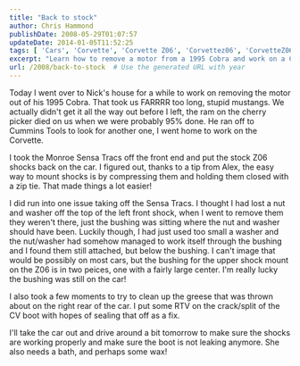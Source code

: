 ```yaml
---
title: "Back to stock"
author: Chris Hammond
publishDate: 2008-05-29T01:07:57
updateDate: 2014-01-05T11:52:25
tags: [ 'Cars', 'Corvette', 'Corvette Z06', 'Corvettez06', 'CorvetteZ06org' ]
excerpt: "Learn how to remove a motor from a 1995 Cobra and work on a Corvette's shocks efficiently. Tips to mount shocks easily and keep your car in top shape!"
url: /2008/back-to-stock  # Use the generated URL with year
---
```

<p>Today I went over to Nick's house for a while to work on removing the motor out of his 1995 Cobra. That took us FARRRR too long, stupid mustangs. We actually didn't get it all the way out before I left, the ram on the cherry picker died on us when we were probably 95% done. He ran off to Cummins Tools to look for another one, I went home to work on the Corvette.</p> <p>I took the Monroe Sensa Tracs off the front end and put the stock Z06 shocks back on the car. I figured out, thanks to a tip from Alex, the easy way to mount shocks is by compressing them and holding them closed with a zip tie. That made things a lot easier!</p> <p>I did run into one issue taking off the Sensa Tracs. I thought I had lost a nut and washer off the top of the left front shock, when I went to remove them they weren't there, just the bushing was sitting where the nut and washer should have&#160;been. Luckily though, I had just used too small a washer and the nut/washer had somehow managed to work itself through the bushing and I found them still attached, but below the bushing. I can't image that would be possibly on most cars, but the bushing for the upper shock mount on the Z06 is in two peices, one with a fairly large center. I'm really lucky the bushing was still on the car!</p> <p>I also took a few moments to try to clean up the greese that was thrown about on the right rear of the car. I put some RTV on the crack/split of the CV boot with hopes of sealing that off as a fix.</p> <p>I'll take the car out and drive around a bit tomorrow to make sure the shocks are working properly and make sure the boot is not leaking anymore. She also needs a bath, and perhaps some wax!</p>


